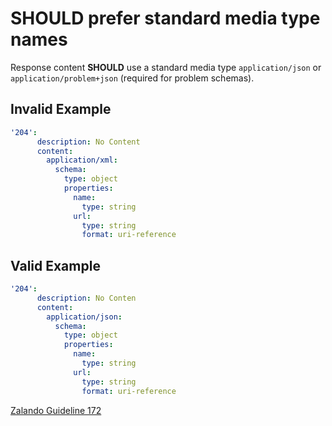 # **SHOULD** prefer standard media type names

Response content **SHOULD** use a standard media type `application/json` or `application/problem+json` (required for problem schemas).

## Invalid Example

``` yaml
'204':
      description: No Content
      content:
        application/xml:
          schema:
            type: object
            properties:
              name:
                type: string
              url:
                type: string
                format: uri-reference
```

## Valid Example

``` yaml
'204':
      description: No Conten
      content:
        application/json:
          schema:
            type: object
            properties:
              name:
                type: string
              url:
                type: string
                format: uri-reference
```

[Zalando Guideline 172](https://opensource.zalando.com/restful-api-guidelines/#172)
